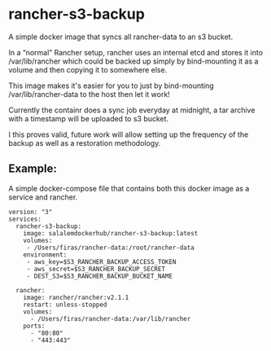 # rancher-s3-backup

A simple docker image that syncs all rancher-data to an s3 bucket.

In a “normal” Rancher setup, rancher uses an internal etcd and stores it into /var/lib/rancher which could be backed up simply by bind-mounting it as a volume and then copying it to somewhere else.

This image makes it's easier for you to just by bind-mounting /var/lib/rancher-data to the host then let it work!

Currently the containr does a sync job everyday at midnight, a tar archive with a timestamp will be uploaded to s3 bucket.

I this proves valid, future work will allow setting up the frequency of the backup as well as a restoration methodology.


## Example:

A simple docker-compose file that contains both this docker image as a service and rancher.

```
version: "3"
services:
  rancher-s3-backup:
    image: salalemdockerhub/rancher-s3-backup:latest
    volumes:
     - /Users/firas/rancher-data:/root/rancher-data
    environment:
     - aws_key=$S3_RANCHER_BACKUP_ACCESS_TOKEN
     - aws_secret=$S3_RANCHER_BACKUP_SECRET
     - DEST_S3=$S3_RANCHER_BACKUP_BUCKET_NAME

  rancher:
    image: rancher/rancher:v2.1.1
    restart: unless-stopped
    volumes:
      - /Users/firas/rancher-data:/var/lib/rancher
    ports:
      - "80:80"
      - "443:443"

```
